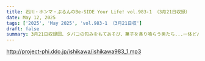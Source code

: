 ```yaml
---
title: 石川・ホンマ・ぶるんのBe-SIDE Your Life! vol.983-1 （3月21日収録）
date: May 12, 2025
tags: ['2025', 'May 2025', 'vol.983-1 （3月21日収']
draft: false
summary: 3月21日収録回、タバコの包みをもてあそび、菓子を貪り喰らう男たち...一体どんな場所で収録しているのでしょう？さて今回、突然ですが「石川家の一族」について、どういうわけか？詳らかにトークしていきます。
---
```


http://project-phi.ddo.jp/ishikawa/ishikawa983_1.mp3